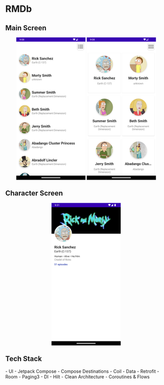 # RMDb

<h2>Main Screen</h2>

<p align="middle">
  <img src="screenshots/list.png" width="216" height="444" align="center">
  <img src="screenshots/grid.png" width="216" height="444" align="center">
</p>

<h2>Character Screen</h2>

<p align="middle">
  <img src="screenshots/character.png" width="216" height="444" align="center">
</p>

<h2>Tech Stack</h2>
- UI
    - Jetpack Compose
    - Compose Destinations
    - Coil
- Data
    - Retrofit
    - Room
    - Paging3
- DI
    - Hilt
- Clean Architecture
    - Coroutines & Flows